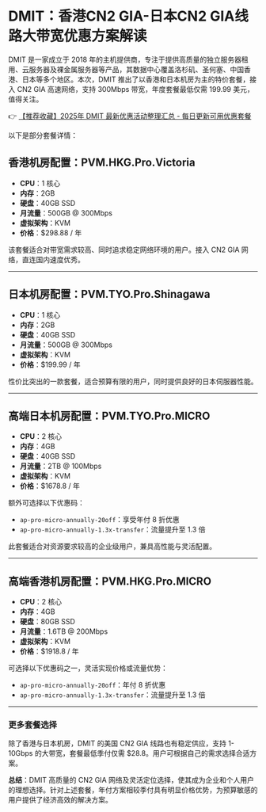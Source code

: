 # DMIT：香港CN2 GIA-日本CN2 GIA线路大带宽优惠方案解读

DMIT 是一家成立于 2018 年的主机提供商，专注于提供高质量的独立服务器租用、云服务器及裸金属服务器等产品，其数据中心覆盖洛杉矶、圣何塞、中国香港、日本等多个地区。本次，DMIT 推出了以香港和日本机房为主的特价套餐，接入 CN2 GIA 高速网络，支持 300Mbps 带宽，年度套餐最低仅需 199.99 美元，值得关注。

👉 [【推荐收藏】2025年 DMIT 最新优惠活动整理汇总 - 每日更新可用优惠套餐](https://bit.ly/dmit_coupon)

以下是部分套餐详情：

## 香港机房配置：PVM.HKG.Pro.Victoria

- **CPU**：1 核心  
- **内存**：2GB  
- **硬盘**：40GB SSD  
- **月流量**：500GB @ 300Mbps  
- **虚拟架构**：KVM  
- **价格**：$298.88 / 年  

该套餐适合对带宽需求较高、同时追求稳定网络环境的用户。接入 CN2 GIA 网络，直连国内速度优秀。

---

## 日本机房配置：PVM.TYO.Pro.Shinagawa 

- **CPU**：1 核心  
- **内存**：2GB  
- **硬盘**：40GB SSD  
- **月流量**：500GB @ 300Mbps  
- **虚拟架构**：KVM  
- **价格**：$199.99 / 年  

性价比突出的一款套餐，适合预算有限的用户，同时提供良好的日本伺服器性能。

---

## 高端日本机房配置：PVM.TYO.Pro.MICRO

- **CPU**：2 核心  
- **内存**：4GB  
- **硬盘**：40GB SSD  
- **月流量**：2TB @ 100Mbps  
- **虚拟架构**：KVM  
- **价格**：$1678.8 / 年  

额外可选择以下优惠码：  
- `ap-pro-micro-annually-20off`：享受年付 8 折优惠  
- `ap-pro-micro-annually-1.3x-transfer`：流量提升至 1.3 倍  

此套餐适合对资源要求较高的企业级用户，兼具高性能与灵活配置。

---

## 高端香港机房配置：PVM.HKG.Pro.MICRO

- **CPU**：2 核心  
- **内存**：4GB  
- **硬盘**：80GB SSD  
- **月流量**：1.6TB @ 200Mbps  
- **虚拟架构**：KVM  
- **价格**：$1918.8 / 年  

可选择以下优惠码之一，灵活实现价格或流量优势：  
- `ap-pro-micro-annually-20off`：年付 8 折优惠  
- `ap-pro-micro-annually-1.3x-transfer`：流量提升至 1.3 倍  

---

### 更多套餐选择

除了香港与日本机房，DMIT 的美国 CN2 GIA 线路也有稳定供应，支持 1-10Gbps 的大带宽，套餐最低季付仅需 $28.8。用户可根据自己的需求选择合适方案。

**总结**：DMIT 高质量的 CN2 GIA 网络及灵活定位选择，使其成为企业和个人用户的理想选择。针对上述套餐，年付方案相较季付具有明显价格优势，为预算敏感的用户提供了经济高效的解决方案。